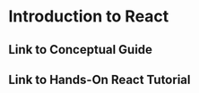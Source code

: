 # Introduction to React

## <a src="https://reactjs.org/docs/hello-world.html">Link to Conceptual Guide</a>

## <a src="https://reactjs.org/tutorial/tutorial.html">Link to Hands-On React Tutorial</a>